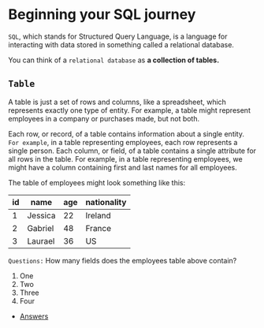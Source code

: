 # Beginning your SQL journey

`SQL`, which stands for Structured Query Language, is a language for interacting with data stored in something called a relational database.

You can think of a `relational database` as __a collection of tables.__
## `Table`
 A table is just a set of rows and columns, like a spreadsheet, which represents exactly one type of entity. For example, a table might represent employees in a company or purchases made, but not both.

Each row, or record, of a table contains information about a single entity. `For example`, in a table representing employees, each row represents a single person. Each column, or field, of a table contains a single attribute for all rows in the table. For example, in a table representing employees, we might have a column containing first and last names for all employees.

The table of employees might look something like this:




| id | name     | age     | nationality |
| ---| -------- | ------  | ----------- |
| 1  | Jessica  | 22      | Ireland     |
| 2  | Gabriel  | 48      | France      |
| 3  | Laurael  | 36      | US          |

`Questions:` How many fields does the employees table above contain?

1. One
2. Two
3. Three
4. Four
+ [Answers](../Answers/Ex-1.md)
